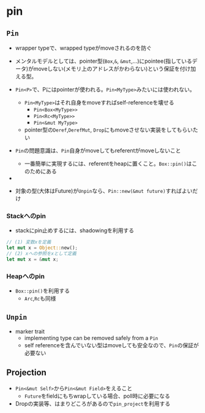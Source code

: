 # pin

## `Pin`

* wrapper typeで、wrapped typeがmoveされるのを防ぐ
* メンタルモデルとしては、pointer型(`Box`,`&`, `&mut`,...)にpointee(指しているデータ)がmoveしない(メモリ上のアドレスがかわらない)という保証を付け加える型。
 
* `Pin<P>`で、Pにはpointerが使われる。`Pin<MyType>`みたいには使われない。
  * `Pin<MyType>`はそれ自身をmoveすればself-referenceを壊せる
    * `Pin<Box<MyType>>`
    * `Pin<Rc<MyType>>`
    * `Pin<&mut MyType>`
  * pointer型の`Deref`,`DerefMut`, `Drop`にもmoveさせない実装をしてもらいたい

* `Pin`の問題意識は、`Pin`自身がmoveしてもreferentがmoveしないこと
  * 一番簡単に実現するには、referentをheapに置くこと。`Box::pin()`はこのためにある
* 
* 対象の型(大体はFuture)が`Unpin`なら、`Pin::new(&mut future)`すればよいだけ

### Stackへのpin

* stackにpin止めするには、shadowingを利用する

```rust
// (1) 変数xを定義
let mut x = Object::new();
// (2) xへの参照をxとして定義
let mut x = &mut x;
```

### Heapへのpin

* `Box::pin()`を利用する
  * `Arc`,`Rc`も同様
  

## `Unpin`

* marker trait
  * implementing type can be removed safely from a `Pin`
  * self referenceを含んでいない型はmoveしても安全なので、`Pin`の保証が必要ない


## Projection

* `Pin<&mut Self>`から`Pin<&mut Field>`をえること
  * `Future`をfieldにもちwrapしている場合、poll時に必要になる
* Dropの実装等、はまりどころがあるので`pin_project`を利用する
